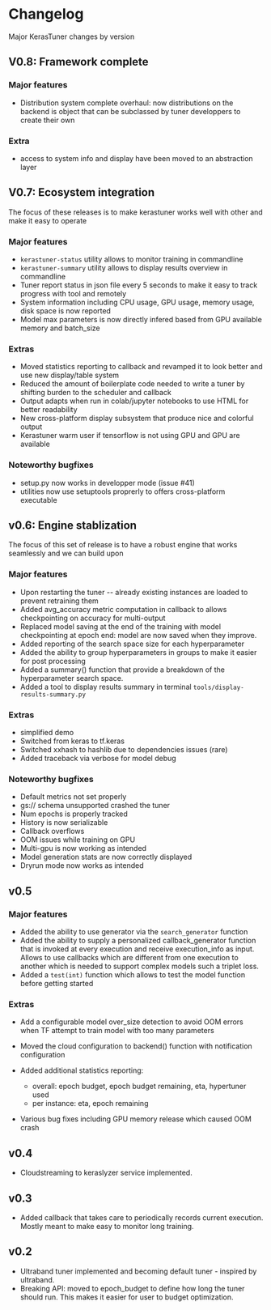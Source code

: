 # Changelog

Major KerasTuner changes by version

## V0.8: Framework complete

### Major features

- Distribution system complete overhaul: now distributions on the backend is
object that can be subclassed by tuner developpers to create their own

### Extra
- access to system info and display have been moved to an abstraction layer

## V0.7: Ecosystem integration

The focus of these releases is to make kerastuner works well with other and make it easy to operate

### Major features

- `kerastuner-status` utility allows to monitor training in commandline
- `kerastuner-summary` utility allows to display results overview in commandline
- Tuner report status in json file every 5 seconds to make it easy to track progress with tool and remotely
- System information including CPU usage, GPU usage, memory usage, disk space is now reported
- Model max parameters is now directly infered based from GPU available memory and batch_size

### Extras

- Moved statistics reporting to callback and revamped it to look better and use new display/table system
- Reduced the amount of boilerplate code needed to write a tuner by shifting burden to the scheduler and callback
- Output adapts when run in colab/jupyter notebooks to use HTML for better readability
- New cross-platform display subsystem that produce nice and colorful output
- Kerastuner warm  user if tensorflow is not using GPU and GPU are available

### Noteworthy bugfixes

- setup.py now works in developper mode (issue #41)
- utilities now use setuptools proprerly to offers cross-platform executable

## v0.6: Engine stablization

The focus of this set of release is to have a robust engine that works seamlessly and we can build upon

### Major features

- Upon restarting the tuner -- already existing instances are loaded to prevent retraining them
- Added avg_accuracy metric computation in callback to allows checkpointing on accuracy for multi-output
- Replaced model saving at the end of the training with model checkpointing at epoch end: model are now saved when they improve.
- Added reporting of the search space size for each hyperparameter
- Added the ability to group hyperparameters in groups to make it easier for post processing
- Added a summary() function that provide a breakdown of the hyperparameter search space.
- Added a tool to display results summary in terminal `tools/display-results-summary.py`

### Extras

- simplified demo
- Switched from keras to tf.keras
- Switched xxhash to hashlib due to dependencies issues (rare)
- Added traceback via verbose for model debug

### Noteworthy bugfixes

- Default metrics not set properly
- gs:// schema unsupported crashed the tuner
- Num epochs is properly tracked
- History is now serializable
- Callback overflows
- OOM issues while training on GPU
- Multi-gpu is now working as intended
- Model generation stats are now correctly displayed
- Dryrun mode now works as intended

## v0.5

### Major features

- Added the ability to use generator via the `search_generator` function
- Added the ability to supply a personalized callback_generator function that is invoked at every execution and receive execution_info as input. Allows to use callbacks which are different from one execution to another which is needed to support complex models such a triplet loss.
- Added a `test(int)` function which allows to test the model function before getting started

### Extras

- Add a configurable model over_size detection to avoid OOM errors when TF attempt to train model with too many parameters
- Moved the cloud configuration to backend() function with notification configuration
- Added additional statistics reporting:

  - overall: epoch budget, epoch budget remaining, eta, hypertuner used
  - per instance: eta, epoch remaining

- Various bug fixes including GPU memory release which caused OOM crash

## v0.4

- Cloudstreaming to keraslyzer service implemented.

## v0.3

- Added callback that takes care to periodically records current execution. Mostly meant to make easy to monitor long training.

## v0.2

- Ultraband tuner implemented and becoming default tuner - inspired by ultraband.
- Breaking API: moved to epoch_budget to define how long the tuner should run. This makes it easier for user to budget optimization.
